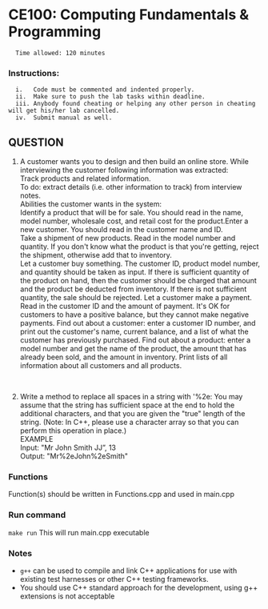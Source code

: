 # CE100: Computing Fundamentals & Programming 

      Time allowed: 120 minutes 

### Instructions:

      i.   Code must be commented and indented properly.
      ii.  Make sure to push the lab tasks within deadline.
      iii. Anybody found cheating or helping any other person in cheating will get his/her lab cancelled.
      iv.  Submit manual as well. 



## QUESTION

1. A customer wants you to design and then build an online store. While interviewing the customer following information was extracted:<br>
Track products and related information. <br>
To do: extract details (i.e. other information to track) from interview notes.<br>
Abilities the customer wants in the system:<br>
Identify a product that will be for sale. You should read in the name, model number, wholesale cost, and retail cost for the product.Enter a new customer. You should read in the customer name and ID.<br>
Take a shipment of new products. Read in the model number and quantity. If you don't know what the product is that you're getting, reject the shipment, otherwise add that to inventory.<br>
Let a customer buy something. The customer ID, product model number, and quantity should be taken as input. If there is sufficient quantity of the product on hand, then the customer should be charged that amount and the product be deducted from inventory. If there is not sufficient quantity, the sale should be rejected. Let a customer make a payment. Read in the customer ID and the amount of payment. It's OK for customers to have a positive balance, but they cannot make negative payments. Find out about a customer: enter a customer ID number, and print out the customer's name, current balance, and a list of what the customer has previously purchased. Find out about a product: enter a model number and get the name of the product, the amount that has already been sold, and the amount in inventory. Print lists of all information about all customers and all products.

<br>



2. Write a method to replace all spaces in a string with '%2e: You may assume that the string has sufficient space at the end to hold the additional characters, and that you are given the "true" length of the string. (Note: In C++, please use a character array so that you can perform this operation in place.)<br>
EXAMPLE <br>
Input: "Mr John Smith JJ”, 13<br>
Output: "Mr%2eJohn%2eSmith" 


      
### Functions

Function(s) should be written in Functions.cpp and used in main.cpp


### Run command

`make run`  This will run main.cpp executable 


### Notes

- `g++` can be used to compile and link C++ applications for use with existing test harnesses or other C++ testing frameworks.
- You should use C++ standard approach for the development, using g++ extensions is not acceptable 

